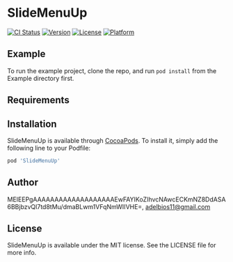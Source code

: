 # SlideMenuUp

[![CI Status](https://img.shields.io/travis/MEIEEPgAAAAAAAAAAAAAAAAAAAEwFAYIKoZIhvcNAwcECKmNZ8DdASA6BBjbzvQl7td8tMu/dmaBLwm1VFqNmWIIVHE=/SlideMenuUp.svg?style=flat)](https://travis-ci.org/MEIEEPgAAAAAAAAAAAAAAAAAAAEwFAYIKoZIhvcNAwcECKmNZ8DdASA6BBjbzvQl7td8tMu/dmaBLwm1VFqNmWIIVHE=/SlideMenuUp)
[![Version](https://img.shields.io/cocoapods/v/SlideMenuUp.svg?style=flat)](https://cocoapods.org/pods/SlideMenuUp)
[![License](https://img.shields.io/cocoapods/l/SlideMenuUp.svg?style=flat)](https://cocoapods.org/pods/SlideMenuUp)
[![Platform](https://img.shields.io/cocoapods/p/SlideMenuUp.svg?style=flat)](https://cocoapods.org/pods/SlideMenuUp)

## Example

To run the example project, clone the repo, and run `pod install` from the Example directory first.

## Requirements

## Installation

SlideMenuUp is available through [CocoaPods](https://cocoapods.org). To install
it, simply add the following line to your Podfile:

```ruby
pod 'SlideMenuUp'
```

## Author

MEIEEPgAAAAAAAAAAAAAAAAAAAEwFAYIKoZIhvcNAwcECKmNZ8DdASA6BBjbzvQl7td8tMu/dmaBLwm1VFqNmWIIVHE=, adelbios11@gmail.com

## License

SlideMenuUp is available under the MIT license. See the LICENSE file for more info.
